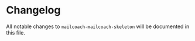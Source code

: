# Changelog

All notable changes to `mailcoach-mailcoach-skeleton` will be documented in this file.

